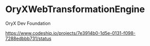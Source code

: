 OryXWebTransformationEngine
===========================

OryX Dev Foundation

https://www.codeship.io/projects/7e3914b0-1d5e-0131-f098-7288edbbb731/status
